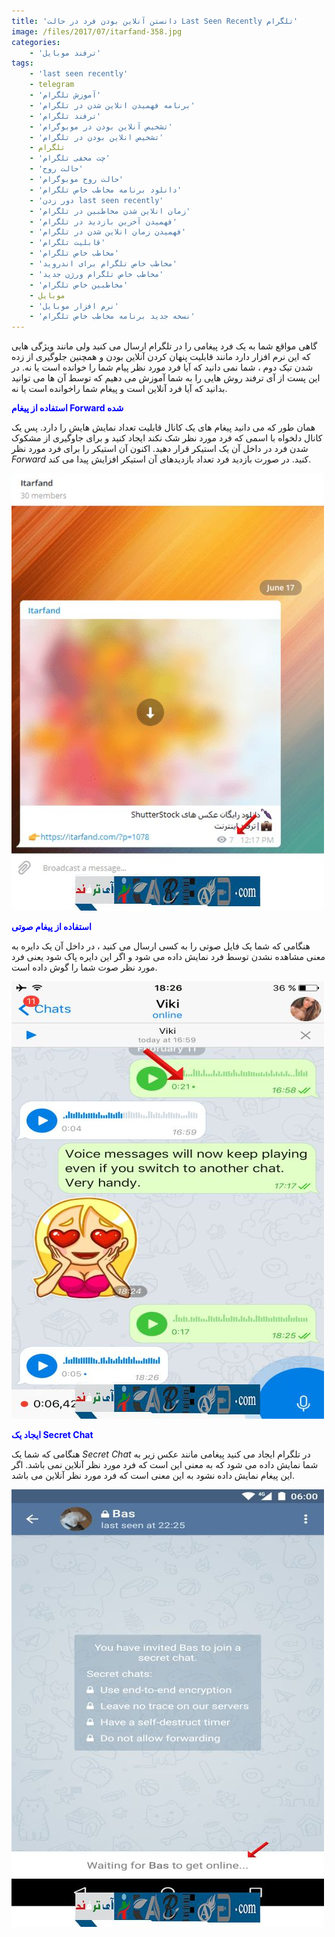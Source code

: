 ```yaml
---
title: 'دانستن آنلاین بودن فرد در حالت Last Seen Recently تلگرام'
image: /files/2017/07/itarfand-358.jpg
categories:
    - 'ترفند موبایل'
tags:
    - 'last seen recently'
    - telegram
    - 'آموزش تلگرام'
    - 'برنامه فهمیدن انلاین شدن در تلگرام'
    - 'ترفند تلگرام'
    - 'تشخیص آنلاین بودن در موبوگرام'
    - 'تشخیص انلاین بودن در تلگرام'
    - تلگرام
    - 'چت مخفی تلگرام'
    - 'حالت روح'
    - 'حالت روح موبوگرام'
    - 'دانلود برنامه مخاطب خاص تلگرام'
    - 'دور زدن last seen recently'
    - 'زمان انلاین شدن مخاطبین در تلگرام'
    - 'فهمیدن آخرین بازدید در تلگرام'
    - 'فهمیدن زمان انلاین شدن در تلگرام'
    - 'قابلیت تلگرام'
    - 'مخاطب خاص تلگرام'
    - 'مخاطب خاص تلگرام برای اندروید'
    - 'مخاطب خاص تلگرام ورژن جدید'
    - 'مخاطبین خاص تلگرام'
    - موبایل
    - 'نرم افزار موبایل'
    - 'نسخه جدید برنامه مخاطب خاص تلگرام'
---
```


گاهی مواقع شما به یک فرد پیغامی را در تلگرام ارسال می کنید ولی مانند ویژگی هایی که این نرم افزار دارد مانند قابلیت پنهان کردن آنلاین بودن و همچنین جلوگیری از زده شدن تیک دوم ، شما نمی دانید که آیا فرد مورد نظر پیام شما را خوانده است یا نه. در این پست از آی ترفند روش هایی را به شما آموزش می دهیم که توسط آن ها می توانید بدانید که آیا فرد آنلاین است و پیغام شما راخوانده است یا نه.

<span style="color: #0000ff;">**استفاده از پیغام Forward شده**</span>

همان طور که می دانید پیغام های یک کانال قابلیت تعداد نمایش هایش را دارد. پس یک کانال دلخواه با اسمی که فرد مورد نظر شک نکند ایجاد کنید و برای جاوگیری از مشکوک شدن فرد در داخل آن یک استیکر قرار دهید. اکنون آن استیکر را برای فرد مورد نظر *Forward* کنید. در صورت بازدید فرد تعداد بازدیدهای آن استیکر افزایش پیدا می کند.

![mhkarami97](/files/2017/07/itarfand-357.jpg)  

<span style="color: #0000ff;">**استفاده از پیغام صوتی**</span>

هنگامی که شما یک فایل صوتی را به کسی ارسال می کنید ، در داخل آن یک دایره به معنی مشاهده نشدن توسط فرد نمایش داده می شود و اگر این دایره پاک شود یعنی فرد مورد نظر صوت شما را گوش داده است.

![mhkarami97](/files/2017/07/itarfand-356.jpg)  

<span style="color: #0000ff;">**ایجاد یک Secret Chat**</span>

هنگامی که شما یک *Secret Chat* در تلگرام ایجاد می کنید پیغامی مانند عکس زیر به شما نمایش داده می شود که به معنی این است که فرد مورد نظر آنلاین نمی باشد. اگر این پیغام نمایش داده نشود به این معنی است که فرد مورد نظر آنلاین می باشد.

![mhkarami97](/files/2017/07/itarfand-355.jpg)  